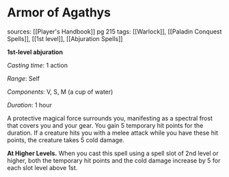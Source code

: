 # Armor of Agathys
sources: [[Player's Handbook]] pg 215
tags: [[Warlock]], [[Paladin Conquest Spells]], [[1st level]], [[Abjuration Spells]]

**1st-level abjuration**

*Casting time*: 1 action

*Range*: Self

*Components*: V, S, M (a cup of water)

*Duration*: 1 hour

A protective magical force surrounds you, manifesting as a spectral frost that covers you and your gear. You gain 5 temporary hit points for the duration. If a creature hits you with a melee attack while you have these hit points, the creature takes 5 cold damage.

**At Higher Levels.** When you cast this spell using a spell slot of 2nd level or higher, both the temporary hit points and the cold damage increase by 5 for each slot level above 1st.